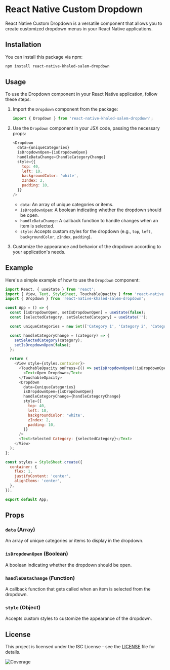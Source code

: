 
# React Native Custom Dropdown

React Native Custom Dropdown is a versatile component that allows you to create customized dropdown menus in your React Native applications.

## Installation

You can install this package via npm:

```bash
npm install react-native-khaled-salem-dropdown
```

## Usage

To use the Dropdown component in your React Native application, follow these steps:

1. Import the `Dropdown` component from the package:

   ```javascript
   import { Dropdown } from 'react-native-khaled-salem-dropdown';
   ```

2. Use the `Dropdown` component in your JSX code, passing the necessary props:

   ```javascript
   <Dropdown
     data={uniqueCategories}
     isDropdownOpen={isDropdownOpen}
     handleDataChange={handleCategoryChange}
     style={{
       top: 40,
       left: 10,
       backgroundColor: 'white',
       zIndex: 2,
       padding: 10,
     }}
   />
   ```

   - `data`: An array of unique categories or items.
   - `isDropdownOpen`: A boolean indicating whether the dropdown should be open.
   - `handleDataChange`: A callback function to handle changes when an item is selected.
   - `style`: Accepts custom styles for the dropdown (e.g., `top`, `left`, `backgroundColor`, `zIndex`, `padding`).

3. Customize the appearance and behavior of the dropdown according to your application's needs.

## Example

Here's a simple example of how to use the `Dropdown` component:

```javascript
import React, { useState } from 'react';
import { View, Text, StyleSheet, TouchableOpacity } from 'react-native';
import { Dropdown } from 'react-native-khaled-salem-dropdown';

const App = () => {
  const [isDropdownOpen, setIsDropdownOpen] = useState(false);
  const [selectedCategory, setSelectedCategory] = useState('');

  const uniqueCategories = new Set(['Category 1', 'Category 2', 'Category 3']);

  const handleCategoryChange = (category) => {
    setSelectedCategory(category);
    setIsDropdownOpen(false);
  };

  return (
    <View style={styles.container}>
      <TouchableOpacity onPress={() => setIsDropdownOpen(!isDropdownOpen)}>
        <Text>Open Dropdown</Text>
      </TouchableOpacity>
      <Dropdown
        data={uniqueCategories}
        isDropdownOpen={isDropdownOpen}
        handleCategoryChange={handleCategoryChange}
        style={{
          top: 40,
          left: 10,
          backgroundColor: 'white',
          zIndex: 2,
          padding: 10,
        }}
      />
      <Text>Selected Category: {selectedCategory}</Text>
    </View>
  );
};

const styles = StyleSheet.create({
  container: {
    flex: 1,
    justifyContent: 'center',
    alignItems: 'center',
  },
});

export default App;
```

## Props

### `data` (Array)

An array of unique categories or items to display in the dropdown.

### `isDropdownOpen` (Boolean)

A boolean indicating whether the dropdown should be open.

### `handleDataChange` (Function)

A callback function that gets called when an item is selected from the dropdown.

### `style` (Object)

Accepts custom styles to customize the appearance of the dropdown.

## License

This project is licensed under the ISC License - see the [LICENSE](LICENSE) file for details.

![Coverage](https://img.shields.io/badge/dynamic/json?color=brightgreen&label=coverage&query=%24.total.percentage&url=https%3A%2F%2Fraw.githubusercontent.com%2FkhaledM-salem%2Freact-native-custom-dropdown%2Fmain%2Fcoverage%2Fcoverage-final.json)
